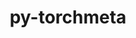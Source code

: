 ---
title: "py-torchmeta"
layout: cache
categories: [package, develop]
meta: {"versions": ["1.7.0"], "compilers": ["gcc@=7.3.1"], "oss": ["amzn2"], "platforms": ["linux"], "targets": ["ivybridge", "x86_64_v3", "x86_64_v4"], "stacks": ["root"], "num_specs": 28, "num_specs_by_stack": {"root": 28}}
spec_details: [{"hash": "6enqyu7sdudexohs2fae6w4w2y26xnou", "compiler": "gcc@=7.3.1", "versions": ["1.7.0"], "os": "amzn2", "platform": "linux", "target": "ivybridge", "variants": ["build_system=python_pip"], "stacks": ["root"], "size": "-", "tarball": "https://binaries.spack.io/develop/build_cache/linux-amzn2-ivybridge/gcc-7.3.1/py-torchmeta-1.7.0/linux-amzn2-ivybridge-gcc-7.3.1-py-torchmeta-1.7.0-6enqyu7sdudexohs2fae6w4w2y26xnou.spack"}, {"hash": "7xcbugiqcceyczv7jsmoajns7liced7a", "compiler": "gcc@=7.3.1", "versions": ["1.7.0"], "os": "amzn2", "platform": "linux", "target": "ivybridge", "variants": ["build_system=python_pip"], "stacks": ["root"], "size": "-", "tarball": "https://binaries.spack.io/develop/build_cache/linux-amzn2-ivybridge/gcc-7.3.1/py-torchmeta-1.7.0/linux-amzn2-ivybridge-gcc-7.3.1-py-torchmeta-1.7.0-7xcbugiqcceyczv7jsmoajns7liced7a.spack"}, {"hash": "pxelzekbbicepplf4me3unzugmboew6i", "compiler": "gcc@=7.3.1", "versions": ["1.7.0"], "os": "amzn2", "platform": "linux", "target": "ivybridge", "variants": ["build_system=python_pip"], "stacks": ["root"], "size": "-", "tarball": "https://binaries.spack.io/develop/build_cache/linux-amzn2-ivybridge/gcc-7.3.1/py-torchmeta-1.7.0/linux-amzn2-ivybridge-gcc-7.3.1-py-torchmeta-1.7.0-pxelzekbbicepplf4me3unzugmboew6i.spack"}, {"hash": "o6n6q6byb73pkqa7ov24xsf347euzpgm", "compiler": "gcc@=7.3.1", "versions": ["1.7.0"], "os": "amzn2", "platform": "linux", "target": "ivybridge", "variants": ["build_system=python_pip"], "stacks": ["root"], "size": "-", "tarball": "https://binaries.spack.io/develop/build_cache/linux-amzn2-ivybridge/gcc-7.3.1/py-torchmeta-1.7.0/linux-amzn2-ivybridge-gcc-7.3.1-py-torchmeta-1.7.0-o6n6q6byb73pkqa7ov24xsf347euzpgm.spack"}, {"hash": "wdrs6yscy2h2e2kckwz5wj6w2y254noz", "compiler": "gcc@=7.3.1", "versions": ["1.7.0"], "os": "amzn2", "platform": "linux", "target": "ivybridge", "variants": ["build_system=python_pip"], "stacks": ["root"], "size": "-", "tarball": "https://binaries.spack.io/develop/build_cache/linux-amzn2-ivybridge/gcc-7.3.1/py-torchmeta-1.7.0/linux-amzn2-ivybridge-gcc-7.3.1-py-torchmeta-1.7.0-wdrs6yscy2h2e2kckwz5wj6w2y254noz.spack"}, {"hash": "xkkq3bul5yua5d5hdrtgfhw7y2n5g666", "compiler": "gcc@=7.3.1", "versions": ["1.7.0"], "os": "amzn2", "platform": "linux", "target": "ivybridge", "variants": ["build_system=python_pip"], "stacks": ["root"], "size": "-", "tarball": "https://binaries.spack.io/develop/build_cache/linux-amzn2-ivybridge/gcc-7.3.1/py-torchmeta-1.7.0/linux-amzn2-ivybridge-gcc-7.3.1-py-torchmeta-1.7.0-xkkq3bul5yua5d5hdrtgfhw7y2n5g666.spack"}, {"hash": "wwh3zmhejrg3x6fgixb6a7wb3es4yfn2", "compiler": "gcc@=7.3.1", "versions": ["1.7.0"], "os": "amzn2", "platform": "linux", "target": "ivybridge", "variants": ["build_system=python_pip"], "stacks": ["root"], "size": "-", "tarball": "https://binaries.spack.io/develop/build_cache/linux-amzn2-ivybridge/gcc-7.3.1/py-torchmeta-1.7.0/linux-amzn2-ivybridge-gcc-7.3.1-py-torchmeta-1.7.0-wwh3zmhejrg3x6fgixb6a7wb3es4yfn2.spack"}, {"hash": "o5rikjvrttbpmkph4oabvyvtwavryvrx", "compiler": "gcc@=7.3.1", "versions": ["1.7.0"], "os": "amzn2", "platform": "linux", "target": "x86_64_v3", "variants": [], "stacks": ["root"], "size": "-", "tarball": "https://binaries.spack.io/develop/build_cache/linux-amzn2-x86_64_v3/gcc-7.3.1/py-torchmeta-1.7.0/linux-amzn2-x86_64_v3-gcc-7.3.1-py-torchmeta-1.7.0-o5rikjvrttbpmkph4oabvyvtwavryvrx.spack"}, {"hash": "26fxapgntg5zvnjasmie3g3fgnvavq7p", "compiler": "gcc@=7.3.1", "versions": ["1.7.0"], "os": "amzn2", "platform": "linux", "target": "x86_64_v3", "variants": ["build_system=python_pip"], "stacks": ["root"], "size": "-", "tarball": "https://binaries.spack.io/develop/build_cache/linux-amzn2-x86_64_v3/gcc-7.3.1/py-torchmeta-1.7.0/linux-amzn2-x86_64_v3-gcc-7.3.1-py-torchmeta-1.7.0-26fxapgntg5zvnjasmie3g3fgnvavq7p.spack"}, {"hash": "ema5fbl3wxvlcoyrtxhbmxjggqlebhzn", "compiler": "gcc@=7.3.1", "versions": ["1.7.0"], "os": "amzn2", "platform": "linux", "target": "x86_64_v3", "variants": ["build_system=python_pip"], "stacks": ["root"], "size": "-", "tarball": "https://binaries.spack.io/develop/build_cache/linux-amzn2-x86_64_v3/gcc-7.3.1/py-torchmeta-1.7.0/linux-amzn2-x86_64_v3-gcc-7.3.1-py-torchmeta-1.7.0-ema5fbl3wxvlcoyrtxhbmxjggqlebhzn.spack"}, {"hash": "7qlgxhn4xabwu623cnwe72rgvfw25vfx", "compiler": "gcc@=7.3.1", "versions": ["1.7.0"], "os": "amzn2", "platform": "linux", "target": "x86_64_v3", "variants": ["build_system=python_pip"], "stacks": ["root"], "size": "-", "tarball": "https://binaries.spack.io/develop/build_cache/linux-amzn2-x86_64_v3/gcc-7.3.1/py-torchmeta-1.7.0/linux-amzn2-x86_64_v3-gcc-7.3.1-py-torchmeta-1.7.0-7qlgxhn4xabwu623cnwe72rgvfw25vfx.spack"}, {"hash": "3b6xj4bj2stokaju6mq4eefomjfrt4ei", "compiler": "gcc@=7.3.1", "versions": ["1.7.0"], "os": "amzn2", "platform": "linux", "target": "x86_64_v3", "variants": ["build_system=python_pip"], "stacks": ["root"], "size": "-", "tarball": "https://binaries.spack.io/develop/build_cache/linux-amzn2-x86_64_v3/gcc-7.3.1/py-torchmeta-1.7.0/linux-amzn2-x86_64_v3-gcc-7.3.1-py-torchmeta-1.7.0-3b6xj4bj2stokaju6mq4eefomjfrt4ei.spack"}, {"hash": "gnpjmrwbs5tg7ugiav44k2ffxkioncdk", "compiler": "gcc@=7.3.1", "versions": ["1.7.0"], "os": "amzn2", "platform": "linux", "target": "x86_64_v3", "variants": ["build_system=python_pip"], "stacks": ["root"], "size": "-", "tarball": "https://binaries.spack.io/develop/build_cache/linux-amzn2-x86_64_v3/gcc-7.3.1/py-torchmeta-1.7.0/linux-amzn2-x86_64_v3-gcc-7.3.1-py-torchmeta-1.7.0-gnpjmrwbs5tg7ugiav44k2ffxkioncdk.spack"}, {"hash": "a5e6fijhtd5pqqft5lzginx6zkhgtkva", "compiler": "gcc@=7.3.1", "versions": ["1.7.0"], "os": "amzn2", "platform": "linux", "target": "x86_64_v3", "variants": ["build_system=python_pip"], "stacks": ["root"], "size": "-", "tarball": "https://binaries.spack.io/develop/build_cache/linux-amzn2-x86_64_v3/gcc-7.3.1/py-torchmeta-1.7.0/linux-amzn2-x86_64_v3-gcc-7.3.1-py-torchmeta-1.7.0-a5e6fijhtd5pqqft5lzginx6zkhgtkva.spack"}, {"hash": "gf7bae7poc7awbl4z4xxh4yy3kxoswir", "compiler": "gcc@=7.3.1", "versions": ["1.7.0"], "os": "amzn2", "platform": "linux", "target": "x86_64_v3", "variants": ["build_system=python_pip"], "stacks": ["root"], "size": "-", "tarball": "https://binaries.spack.io/develop/build_cache/linux-amzn2-x86_64_v3/gcc-7.3.1/py-torchmeta-1.7.0/linux-amzn2-x86_64_v3-gcc-7.3.1-py-torchmeta-1.7.0-gf7bae7poc7awbl4z4xxh4yy3kxoswir.spack"}, {"hash": "2zyirf665o33dep4vpaoqp476x3nxhvj", "compiler": "gcc@=7.3.1", "versions": ["1.7.0"], "os": "amzn2", "platform": "linux", "target": "x86_64_v3", "variants": [], "stacks": ["root"], "size": "-", "tarball": "https://binaries.spack.io/develop/build_cache/linux-amzn2-x86_64_v3/gcc-7.3.1/py-torchmeta-1.7.0/linux-amzn2-x86_64_v3-gcc-7.3.1-py-torchmeta-1.7.0-2zyirf665o33dep4vpaoqp476x3nxhvj.spack"}, {"hash": "ix6md7lenrwxnxjod5c44uj5z5czstaj", "compiler": "gcc@=7.3.1", "versions": ["1.7.0"], "os": "amzn2", "platform": "linux", "target": "x86_64_v3", "variants": ["build_system=python_pip"], "stacks": ["root"], "size": "-", "tarball": "https://binaries.spack.io/develop/build_cache/linux-amzn2-x86_64_v3/gcc-7.3.1/py-torchmeta-1.7.0/linux-amzn2-x86_64_v3-gcc-7.3.1-py-torchmeta-1.7.0-ix6md7lenrwxnxjod5c44uj5z5czstaj.spack"}, {"hash": "he7kjithg4xahce2rxeuoibt64e7r76g", "compiler": "gcc@=7.3.1", "versions": ["1.7.0"], "os": "amzn2", "platform": "linux", "target": "x86_64_v3", "variants": ["build_system=python_pip"], "stacks": ["root"], "size": "-", "tarball": "https://binaries.spack.io/develop/build_cache/linux-amzn2-x86_64_v3/gcc-7.3.1/py-torchmeta-1.7.0/linux-amzn2-x86_64_v3-gcc-7.3.1-py-torchmeta-1.7.0-he7kjithg4xahce2rxeuoibt64e7r76g.spack"}, {"hash": "abe6ictj3gkkr4aebbde5pmtoiafbkju", "compiler": "gcc@=7.3.1", "versions": ["1.7.0"], "os": "amzn2", "platform": "linux", "target": "x86_64_v3", "variants": ["build_system=python_pip"], "stacks": ["root"], "size": "-", "tarball": "https://binaries.spack.io/develop/build_cache/linux-amzn2-x86_64_v3/gcc-7.3.1/py-torchmeta-1.7.0/linux-amzn2-x86_64_v3-gcc-7.3.1-py-torchmeta-1.7.0-abe6ictj3gkkr4aebbde5pmtoiafbkju.spack"}, {"hash": "yg6k6tnnnhcvbvtgediv347lp2dlfira", "compiler": "gcc@=7.3.1", "versions": ["1.7.0"], "os": "amzn2", "platform": "linux", "target": "x86_64_v3", "variants": ["build_system=python_pip"], "stacks": ["root"], "size": "-", "tarball": "https://binaries.spack.io/develop/build_cache/linux-amzn2-x86_64_v3/gcc-7.3.1/py-torchmeta-1.7.0/linux-amzn2-x86_64_v3-gcc-7.3.1-py-torchmeta-1.7.0-yg6k6tnnnhcvbvtgediv347lp2dlfira.spack"}, {"hash": "vjbhqde7odv5vnvoav5mpihx723chtfk", "compiler": "gcc@=7.3.1", "versions": ["1.7.0"], "os": "amzn2", "platform": "linux", "target": "x86_64_v3", "variants": [], "stacks": ["root"], "size": "-", "tarball": "https://binaries.spack.io/develop/build_cache/linux-amzn2-x86_64_v3/gcc-7.3.1/py-torchmeta-1.7.0/linux-amzn2-x86_64_v3-gcc-7.3.1-py-torchmeta-1.7.0-vjbhqde7odv5vnvoav5mpihx723chtfk.spack"}, {"hash": "3byg6xj647uupfdwncivxmd4smcuvvpl", "compiler": "gcc@=7.3.1", "versions": ["1.7.0"], "os": "amzn2", "platform": "linux", "target": "x86_64_v3", "variants": ["build_system=python_pip"], "stacks": ["root"], "size": "-", "tarball": "https://binaries.spack.io/develop/build_cache/linux-amzn2-x86_64_v3/gcc-7.3.1/py-torchmeta-1.7.0/linux-amzn2-x86_64_v3-gcc-7.3.1-py-torchmeta-1.7.0-3byg6xj647uupfdwncivxmd4smcuvvpl.spack"}, {"hash": "2qis7yf3kzwxgeprxmwzsaubn72avjip", "compiler": "gcc@=7.3.1", "versions": ["1.7.0"], "os": "amzn2", "platform": "linux", "target": "x86_64_v3", "variants": ["build_system=python_pip"], "stacks": ["root"], "size": "-", "tarball": "https://binaries.spack.io/develop/build_cache/linux-amzn2-x86_64_v3/gcc-7.3.1/py-torchmeta-1.7.0/linux-amzn2-x86_64_v3-gcc-7.3.1-py-torchmeta-1.7.0-2qis7yf3kzwxgeprxmwzsaubn72avjip.spack"}, {"hash": "wkivvxr4x7uryk5mclnbgywzcafi7iv3", "compiler": "gcc@=7.3.1", "versions": ["1.7.0"], "os": "amzn2", "platform": "linux", "target": "x86_64_v3", "variants": ["build_system=python_pip"], "stacks": ["root"], "size": "-", "tarball": "https://binaries.spack.io/develop/build_cache/linux-amzn2-x86_64_v3/gcc-7.3.1/py-torchmeta-1.7.0/linux-amzn2-x86_64_v3-gcc-7.3.1-py-torchmeta-1.7.0-wkivvxr4x7uryk5mclnbgywzcafi7iv3.spack"}, {"hash": "wtr4uwxx5l4y525z6e2vg32ydmiqrglg", "compiler": "gcc@=7.3.1", "versions": ["1.7.0"], "os": "amzn2", "platform": "linux", "target": "x86_64_v3", "variants": ["build_system=python_pip"], "stacks": ["root"], "size": "-", "tarball": "https://binaries.spack.io/develop/build_cache/linux-amzn2-x86_64_v3/gcc-7.3.1/py-torchmeta-1.7.0/linux-amzn2-x86_64_v3-gcc-7.3.1-py-torchmeta-1.7.0-wtr4uwxx5l4y525z6e2vg32ydmiqrglg.spack"}, {"hash": "mhvfzve3yvvhnuesh2kpvpjgr6i2mnez", "compiler": "gcc@=7.3.1", "versions": ["1.7.0"], "os": "amzn2", "platform": "linux", "target": "x86_64_v3", "variants": ["build_system=python_pip"], "stacks": ["root"], "size": "-", "tarball": "https://binaries.spack.io/develop/build_cache/linux-amzn2-x86_64_v3/gcc-7.3.1/py-torchmeta-1.7.0/linux-amzn2-x86_64_v3-gcc-7.3.1-py-torchmeta-1.7.0-mhvfzve3yvvhnuesh2kpvpjgr6i2mnez.spack"}, {"hash": "vpkb3t4lsgkdway46oqp6fgho3vgxsd5", "compiler": "gcc@=7.3.1", "versions": ["1.7.0"], "os": "amzn2", "platform": "linux", "target": "x86_64_v4", "variants": [], "stacks": ["root"], "size": "-", "tarball": "https://binaries.spack.io/develop/build_cache/linux-amzn2-x86_64_v4/gcc-7.3.1/py-torchmeta-1.7.0/linux-amzn2-x86_64_v4-gcc-7.3.1-py-torchmeta-1.7.0-vpkb3t4lsgkdway46oqp6fgho3vgxsd5.spack"}, {"hash": "qhu4g6xdw7csq5wrtyuohg2hrbldztub", "compiler": "gcc@=7.3.1", "versions": ["1.7.0"], "os": "amzn2", "platform": "linux", "target": "x86_64_v4", "variants": [], "stacks": ["root"], "size": "-", "tarball": "https://binaries.spack.io/develop/build_cache/linux-amzn2-x86_64_v4/gcc-7.3.1/py-torchmeta-1.7.0/linux-amzn2-x86_64_v4-gcc-7.3.1-py-torchmeta-1.7.0-qhu4g6xdw7csq5wrtyuohg2hrbldztub.spack"}]
---